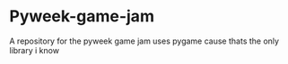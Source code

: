 # Pyweek-game-jam
A repository for the pyweek game jam
uses pygame cause thats the only library i know
